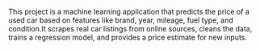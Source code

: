 This project is a machine learning application that predicts the price of a used car based on features like brand, year, mileage, fuel type, and condition.It scrapes real car listings from online sources, cleans the data, trains a regression model, and provides a price estimate for new inputs.
